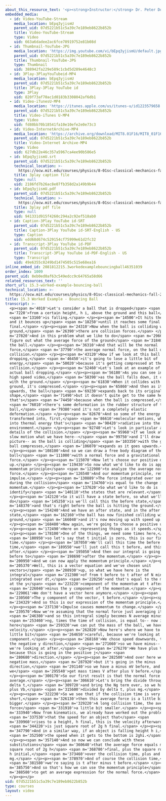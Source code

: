 ```yaml
---
about_this_resource_text: '<p><strong>Instructor:</strong> Dr. Peter Dourmashkin</p>'
embedded_media:
  - id: Video-YouTube-Stream
    media_location: bEpq3yjismU
    parent_uid: 07d5221b51c5a39c7e189eb8622b852b
    title: Video-YouTube-Stream
    type: Video
    uid: 663a6dadee2ac6fce70919752e81b08d
  - id: Thumbnail-YouTube-JPG
    media_location: 'https://img.youtube.com/vi/bEpq3yjismU/default.jpg'
    parent_uid: 07d5221b51c5a39c7e189eb8622b852b
    title: Thumbnail-YouTube-JPG
    type: Thumbnail
    uid: 388942fa229e589c1cbd5d289e4648c3
  - id: 3Play-3PlayYouTubeid-MP4
    media_location: bEpq3yjismU
    parent_uid: 07d5221b51c5a39c7e189eb8622b852b
    title: 3Play-3Play YouTube id
    type: 3Play
    uid: 820f73af70ac1d0183b3308042af6db1
  - id: Video-iTunesU-MP4
    media_location: 'https://itunes.apple.com/us/itunes-u/id1223579658'
    parent_uid: 07d5221b51c5a39c7e189eb8622b852b
    title: Video-iTunes U-MP4
    type: Video
    uid: fd80bb70b18541fa10e10efe2e0e73c3
  - id: Video-InternetArchive-MP4
    media_location: 'https://archive.org/download/MIT8.01F16/MIT8_01F16_L15v03_360p.mp4'
    parent_uid: 07d5221b51c5a39c7e189eb8622b852b
    title: Video-Internet Archive-MP4
    type: Video
    uid: 627db22e46c357a5967ca4ee90b586e5
  - id: bEpq3yjismU.srt
    parent_uid: 07d5221b51c5a39c7e189eb8622b852b
    technical_location: >-
      https://ocw.mit.edu/courses/physics/8-01sc-classical-mechanics-fall-2016/week-5-momentum-and-impulse/15.3-worked-example-bouncing-ball/15.3-worked-example-bouncing-ball/bEpq3yjismU.srt
    title: 3play caption file
    type: null
    uid: 2186fd7b26ac8e07fb358d2a149b9b44
  - id: bEpq3yjismU.pdf
    parent_uid: 07d5221b51c5a39c7e189eb8622b852b
    technical_location: >-
      https://ocw.mit.edu/courses/physics/8-01sc-classical-mechanics-fall-2016/week-5-momentum-and-impulse/15.3-worked-example-bouncing-ball/15.3-worked-example-bouncing-ball/bEpq3yjismU.pdf
    title: 3play pdf file
    type: null
    uid: 941331d915f4260c294a2c92ef518ab0
  - id: Caption-3Play YouTube id-SRT
    parent_uid: 07d5221b51c5a39c7e189eb8622b852b
    title: Caption-3Play YouTube id-SRT-English - US
    type: Caption
    uid: edd68d674c529154cf75999e61d2fc32
  - id: Transcript-3Play YouTube id-PDF
    parent_uid: 07d5221b51c5a39c7e189eb8622b852b
    title: Transcript-3Play YouTube id-PDF-English - US
    type: Transcript
    uid: 49e6355c8249bd1474505c515e68ea16
inline_embed_id: 2081812215.3workedexamplebouncingball46351039
order_index: 1009
parent_uid: 8eb0ed0af63c549edcc9c64765a58d66
related_resources_text: ''
short_url: 15.3-worked-example-bouncing-ball
technical_location: >-
  https://ocw.mit.edu/courses/physics/8-01sc-classical-mechanics-fall-2016/week-5-momentum-and-impulse/15.3-worked-example-bouncing-ball/15.3-worked-example-bouncing-ball
title: 15.3 Worked Example - Bouncing Ball
transcript: >-
  <p><span m='4010'>Let's consider a ball that is dropped</span> <span
  m='7220'>from a certain height, h i, above the ground and this ball</span>
  <span m='13160'>is falling.</span> </p><p><span m='14500'>It hits the ground
  and it bounces up</span> <span m='18250'>until it reaches some final height, h
  final.</span> </p><p><span m='24310'>Now when the ball is colliding with the
  ground,</span> <span m='26390'>there are collision forces.</span> </p><p><span
  m='27820'>And in this problem what we like to do</span> <span m='29660'>is
  figure out what the average force of the ground</span> <span m='31840'>is on
  the ball.</span> </p><p><span m='36310'>And that will be the normal
  force,</span> <span m='37790'>the average normal force, on the ball during the
  collision.</span> </p><p><span m='43120'>Now if we look at this ball
  dropping,</span> <span m='46450'>it's going to lose a little bit of
  energy,</span> <span m='50020'>because it's getting compressed at the
  collision.</span> </p><p><span m='52460'>Let's look at an example of the
  actual ball dropping.</span> </p><p><span m='56180'>As you can see in this
  high speed video,</span> <span m='58390'>as the ball falls down, it collides
  with the ground.</span> </p><p><span m='61830'>When it collides with the
  ground, it's compressed.</span> </p><p><span m='65860'>And then as it rebounds
  upwards, the ball</span> <span m='69230'>expands back to its original
  shape,</span> <span m='71490'>but it doesn't quite get to the same height--
  that's</span> <span m='74450'>because when the ball is compressed,</span>
  <span m='76010'>there's some deformation in the rubber structure of the
  ball,</span> <span m='79380'>and it's not a completely elastic
  deformation.</span> </p><p><span m='82670'>And so some of the energy is
  transformed into, first,</span> <span m='86610'>molecular motions, which turn
  into thermal energy that's</span> <span m='90420'>radiative into the
  environment.</span> </p><p><span m='92740'>Let's look in particular at the
  details of the collision.</span> </p><p><span m='95960'>If we look at it in
  slow motion what we have here--</span> <span m='99750'>and I'll draw a
  picture-- as the ball is colliding</span> <span m='103350'>with the ground,
  ball compresses,</span> <span m='106070'>expands as it goes upwards.</span>
  </p><p><span m='108100'>And so we can draw a free body diagram of the
  ball</span> <span m='111000'>with a normal force and a gravitational
  force.</span> </p><p><span m='115070'>Now let's choose our positive direction
  up.</span> </p><p><span m='119430'>So now what we'd like to do is apply the
  momentum principle</span> <span m='122900'>to analyze the average normal
  force.</span> </p><p><span m='126540'>And our momentum principle, remember is
  impulse.</span> </p><p><span m='130889'>The force integrated over some time
  during the collision</span> <span m='134760'>is equal to the change in
  momentum.</span> </p><p><span m='137620'>So what we'd like to do is
  identify</span> <span m='140110'>the states that are relevant.</span>
  </p><p><span m='142120'>So it will have a state before, so what we'll
  do</span> <span m='145250'>is we'll call this the before state,</span> <span
  m='148370'>and that's right before the ball is hitting the ground.</span>
  </p><p><span m='154240'>And we have an after state, and in the after
  state,</span> <span m='162160'>the ball has now finished colliding with the
  ground,</span> <span m='166040'>and it's now moving up with speed up.</span>
  </p><p><span m='168480'>Now again, we're going to choose a positive up.</span>
  </p><p><span m='172490'>Here on representing things as it speeds.</span>
  </p><p><span m='178100'>One of the things, we need some times here,</span>
  <span m='180950'>so let's say that t initial is zero, this is our final
  time.</span> </p><p><span m='187050'>We'll call this time the before
  time,</span> <span m='189550'>we'll just call this t before, and this is t
  after.</span> </p><p><span m='195050'>And then our integral is going from
  before to</span> <span m='198690'>after the momentum.</span> </p><p><span
  m='200950'>And we can now apply the momentum principle.</span> </p><p><span
  m='205370'>Well, this is a vector equation and we've chosen unit
  vectors</span> <span m='208930'>up, so what we have here is the
  integral</span> <span m='212300'>of from t before to t after of N minus mg,
  integrated over dt,</span> <span m='220250'>and that's equal to the momentum
  at the y</span> <span m='223220'>component of the momentum at t after,</span>
  <span m='226040'>minus the y component of the momentum.</span> </p><p><span
  m='229061'>We don't have a vector here anymore.</span> </p><p><span
  m='230560'>The y component of the vector, t before.</span> </p><p><span
  m='234329'>And so this is our expression of the momentum principle.</span>
  </p><p><span m='237130'>Impulse causes momentum to change.</span> </p><p><span
  m='239570'>Now we're assuming that the normal force just averaging it</span>
  <span m='246380'>and so this intregral simply becomes N average minus</span>
  <span m='253460'>ng, times the time of collision, is equal to-- now in
  here</span> <span m='259320'>we can put the mass of the ball, we have the
  velocity.</span> </p><p><span m='262820'>Now here's where we have to be a
  little bit</span> <span m='264650'>careful, because we're looking at the y
  component.</span> </p><p><span m='268160'>We chose speed downwards, that's in
  the negative y direction,</span> <span m='271660'>so we have minus-- sorry,
  we're looking at after.</span> </p><p><span m='276270'>We have plus V after,
  because this is going in the positive j</span> <span
  m='280680'>direction.</span> </p><p><span m='282500'>And over here we have a
  negative mass,</span> <span m='287920'>but it's going in the minus
  direction,</span> <span m='291140'>so we have a minus mV before, and so
  we</span> <span m='295540'>get mass times V after plus V before.</span>
  </p><p><span m='300170'>So our first result is that the normal force
  average.</span> </p><p><span m='306610'>Let's bring the divide through by
  delta t,</span> <span m='309720'>and bring the Ng term over, so we have m Va
  plus Vb,</span> <span m='315600'>divided by delta t, plus mg.</span>
  </p><p><span m='322230'>So we see that if the collision time is very
  short,</span> <span m='326130'>then this average force is a little bit
  bigger.</span> </p><p><span m='329220'>A long collision time, the average
  force</span> <span m='331910'>a little bit smaller.</span> </p><p><span
  m='333940'>Now from kinematics, we already have worked out the problem</span>
  <span m='337530'>that the speed for an object that</span> <span
  m='339960'>rises to a height, h final, this is the velocity afterwards,</span>
  <span m='344220'>is just square root of 2g h final.</span> </p><p><span
  m='347790'>And in a similar way, if an object is falling height h i,</span>
  <span m='352500'>the speed when it gets to the bottom is 2ghi.</span>
  </p><p><span m='357140'>And so now we can conclude with these
  substitutions</span> <span m='360640'>that the average force equals m times
  square root of 2g h</span> <span m='368780'>final, plus the square root of 2g
  h initial,</span> <span m='373460'>over the collision time, plus and
  mg.</span> </p><p><span m='378970'>And of course the collision time,</span>
  <span m='381580'>we're saying is t after minus t before.</span> </p><p><span
  m='385750'>And so that's how we can use the momentum principle</span> <span
  m='388580'>to get an average expression for the normal force.</span>
  </p><p></p>
uid: 07d5221b51c5a39c7e189eb8622b852b
type: courses
layout: video
---
```

